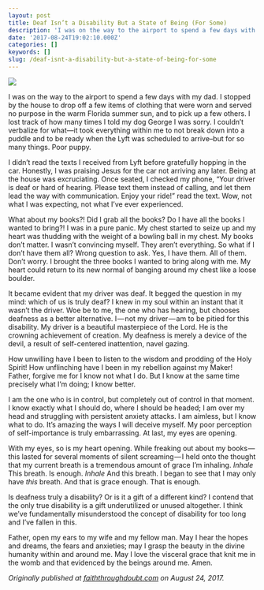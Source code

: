 ```yaml
---
layout: post
title: Deaf Isn’t a Disability But a State of Being (For Some)
description: 'I was on the way to the airport to spend a few days with my dad. I stopped by the house to drop off a few items of clothing that were worn'
date: '2017-08-24T19:02:10.000Z'
categories: []
keywords: []
slug: /deaf-isnt-a-disability-but-a-state-of-being-for-some
---
```


![](https://cdn-images-1.medium.com/max/1200/1*JLD6OlPrdXad-n21UQwviA.jpeg)

I was on the way to the airport to spend a few days with my dad. I stopped by the house to drop off a few items of clothing that were worn and served no purpose in the warm Florida summer sun, and to pick up a few others. I lost track of how many times I told my dog George I was sorry. I couldn’t verbalize for what—it took everything within me to not break down into a puddle and to be ready when the Lyft was scheduled to arrive–but for so many things. Poor puppy.<!--more-->

I didn’t read the texts I received from Lyft before gratefully hopping in the car. Honestly, I was praising Jesus for the car not arriving any later. Being at the house was excruciating. Once seated, I checked my phone, “Your driver is deaf or hard of hearing. Please text them instead of calling, and let them lead the way with communication. Enjoy your ride!” read the text. Wow, not what I was expecting, not what I’ve ever experienced.

What about my books?! Did I grab all the books? Do I have all the books I wanted to bring?! I was in a pure panic. My chest started to seize up and my heart was thudding with the weight of a bowling ball in my chest. My books don’t matter. I wasn’t convincing myself. They aren’t everything. So what if I don’t have them all? Wrong question to ask. Yes, I have them. All of them. Don’t worry. I brought the three books I wanted to bring along with me. My heart could return to its new normal of banging around my chest like a loose boulder.

It became evident that my driver was deaf. It begged the question in my mind: which of us is truly deaf? I knew in my soul within an instant that it wasn’t the driver. Woe be to me, the one who has hearing, but chooses deafness as a better alternative. I — not my driver — am to be pitied for this disability. My driver is a beautiful masterpiece of the Lord. He is the crowning achievement of creation. My deafness is merely a device of the devil, a result of self-centered inattention, navel gazing.

How unwilling have I been to listen to the wisdom and prodding of the Holy Spirit! How unflinching have I been in my rebellion against my Maker! Father, forgive me for I know not what I do. But I know at the same time precisely what I’m doing; I know better.

I am the one who is in control, but completely out of control in that moment. I know exactly what I should do, where I should be headed; I am over my head and struggling with persistent anxiety attacks. I am aimless, but I know what to do. It’s amazing the ways I will deceive myself. My poor perception of self-importance is truly embarrassing. At last, my eyes are opening.

With my eyes, so is my heart opening. While freaking out about my books — this lasted for several moments of silent screaming — I held onto the thought that my current breath is a tremendous amount of grace I’m inhaling. _Inhale_ This breath. Is enough. _Inhale_ And this breath. I began to see that I may only have _this_ breath. And that is grace enough. That is enough.

Is deafness truly a disability? Or is it a gift of a different kind? I contend that the only true disability is a gift underutilized or unused altogether. I think we’ve fundamentally misunderstood the concept of disability for too long and I’ve fallen in this.

Father, open my ears to my wife and my fellow man. May I hear the hopes and dreams, the fears and anxieties; may I grasp the beauty in the divine humanity within and around me. May I love the visceral grace that knit me in the womb and that evidenced by the beings around me. Amen.

_Originally published at_ [_faiththroughdoubt.com_](http://faiththroughdoubt.com/deaf-isnt-disability-state/) _on August 24, 2017._